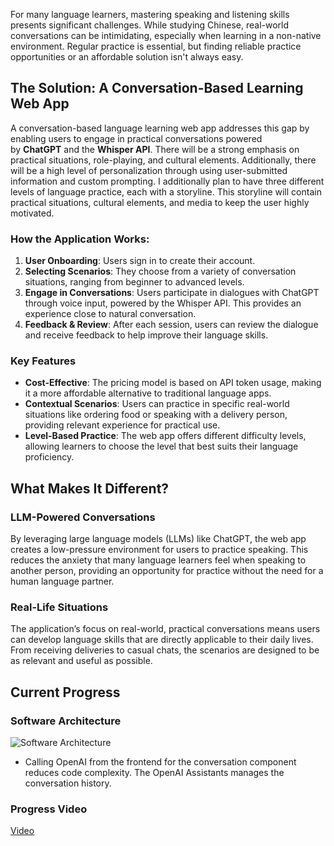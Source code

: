 For many language learners, mastering speaking and listening skills presents significant challenges. While studying Chinese, real-world conversations can be intimidating, especially when learning in a non-native environment. Regular practice is essential, but finding reliable practice opportunities or an affordable solution isn't always easy.


## The Solution: A Conversation-Based Learning Web App

A conversation-based language learning web app addresses this gap by enabling users to engage in practical conversations powered by **ChatGPT** and the **Whisper API**. There will be a strong emphasis on practical situations, role-playing, and cultural elements. Additionally, there will be a high level of personalization through using user-submitted information and custom prompting. I additionally plan to have three different levels of language practice, each with a storyline. This storyline will contain practical situations, cultural elements, and media to keep the user highly motivated.

### How the Application Works:

1. **User Onboarding**: Users sign in to create their account.
2. **Selecting Scenarios**: They choose from a variety of conversation situations, ranging from beginner to advanced levels.
3. **Engage in Conversations**: Users participate in dialogues with ChatGPT through voice input, powered by the Whisper API. This provides an experience close to natural conversation.
4. **Feedback & Review**: After each session, users can review the dialogue and receive feedback to help improve their language skills.

### Key Features

- **Cost-Effective**: The pricing model is based on API token usage, making it a more affordable alternative to traditional language apps.
- **Contextual Scenarios**: Users can practice in specific real-world situations like ordering food or speaking with a delivery person, providing relevant experience for practical use.
- **Level-Based Practice**: The web app offers different difficulty levels, allowing learners to choose the level that best suits their language proficiency.

## What Makes It Different?

### LLM-Powered Conversations
By leveraging large language models (LLMs) like ChatGPT, the web app creates a low-pressure environment for users to practice speaking. This reduces the anxiety that many language learners feel when speaking to another person, providing an opportunity for practice without the need for a human language partner.

### Real-Life Situations
The application’s focus on real-world, practical conversations means users can develop language skills that are directly applicable to their daily lives. From receiving deliveries to casual chats, the scenarios are designed to be as relevant and useful as possible.

## Current Progress
### Software Architecture
![Software Architecture](/projects/chinese-conversation-llm/software-architecture.png)
- Calling OpenAI from the frontend for the conversation component reduces code complexity. The OpenAI Assistants manages the conversation history.


### Progress Video
[Video](https://youtu.be/DCjocpQmyfM)


